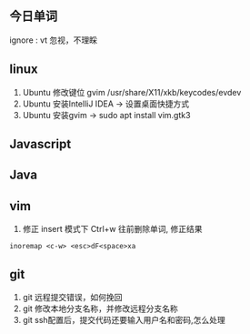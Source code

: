 ## 今日单词
ignore : vt 忽视，不理睬

## linux 
1. Ubuntu 修改键位 gvim /usr/share/X11/xkb/keycodes/evdev
2. Ubuntu 安装IntelliJ IDEA -> 设置桌面快捷方式
3. Ubuntu 安装gvim -> sudo apt install vim.gtk3



## Javascript

## Java

## vim 
1. 修正 insert 模式下 Ctrl+w 往前删除单词, 修正结果
```
inoremap <c-w> <esc>dF<space>xa
```

## git 
1. git 远程提交错误，如何挽回
2. git 修改本地分支名称，并修改远程分支名称
3. git ssh配置后，提交代码还要输入用户名和密码,怎么处理
